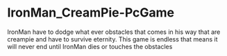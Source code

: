 # IronMan_CreamPie-PcGame
IronMan have to dodge what ever obstacles that comes in his way that are creampie and have to survive eternity. This game is endless that means it will never end until IronMan dies or touches the obstacles
